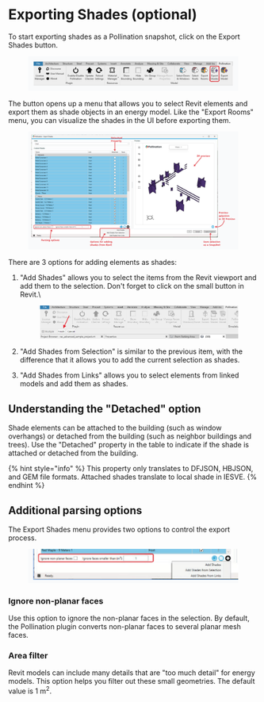 # Exporting Shades (optional)

To start exporting shades as a Pollination snapshot, click on the Export Shades button.

<figure><img src="../../.gitbook/assets/image (52) (1).png" alt=""><figcaption></figcaption></figure>

The button opens up a menu that allows you to select Revit elements and export them as shade objects in an energy model. Like the "Export Rooms" menu, you can visualize the shades in the UI before exporting them.

<figure><img src="../../.gitbook/assets/image (175) (1).png" alt=""><figcaption></figcaption></figure>

There are 3 options for adding elements as shades:

1.  "Add Shades" allows you to select the items from the Revit viewport and add them to the selection. Don't forget to click on the small button in Revit.\\

    <figure><img src="../../.gitbook/assets/image (176).png" alt=""><figcaption></figcaption></figure>
2. "Add Shades from Selection" is similar to the previous item, with the difference that it allows you to add the current selection as shades.
3. "Add Shades from Links" allows you to select elements from linked models and add them as shades.

## Understanding the "Detached" option

Shade elements can be attached to the building (such as window overhangs) or detached from the building (such as neighbor buildings and trees). Use the "Detached" property in the table to indicate if the shade is attached or detached from the building.

{% hint style="info" %}
This property only translates to DFJSON, HBJSON, and GEM file formats. Attached shades translate to local shade in IESVE.
{% endhint %}

## Additional parsing options

The Export Shades menu provides two options to control the export process.

<figure><img src="../../.gitbook/assets/image (177).png" alt=""><figcaption></figcaption></figure>

### Ignore non-planar faces

Use this option to ignore the non-planar faces in the selection. By default, the Pollination plugin converts non-planar faces to several planar mesh faces.

### Area filter

Revit models can include many details that are "too much detail" for energy models. This option helps you filter out these small geometries. The default value is 1 m<sup>2</sup>.
